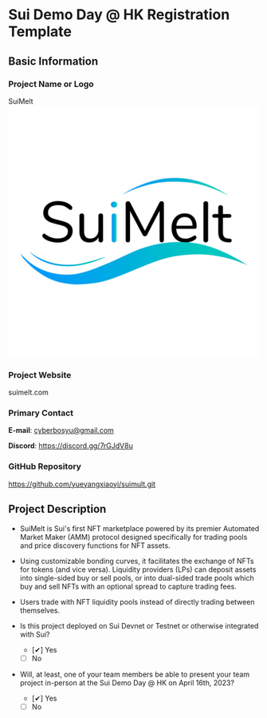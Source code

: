 # Sui Demo Day @ HK Registration Template

## Basic Information

### Project Name or Logo

SuiMelt
![SuiMelt_LOGO](../assets/SuiMelt.png)

### Project Website

suimelt.com

### Primary Contact

**E-mail**: cyberbosyu@gmail.com

**Discord**: https://discord.gg/7rGJdV8u

### GitHub Repository

https://github.com/yueyangxiaoyi/suimult.git

## Project Description 
- SuiMelt is Sui's first NFT marketplace powered by its premier Automated Market
Maker (AMM) protocol designed specifically for trading pools and price
discovery functions for NFT assets.

- Using customizable bonding curves, it facilitates the exchange of NFTs for tokens (and vice versa). Liquidity providers (LPs) can deposit assets into single-sided buy or sell pools, or into dual-sided trade pools which buy and sell NFTs with an optional spread to capture trading fees.
- Users trade with NFT liquidity pools instead of directly trading between themselves.

- Is this project deployed on Sui Devnet or Testnet or otherwise integrated with Sui?
    - [✔] Yes
    - [ ] No
- Will, at least, one of your team members be able to present your team project in-person at the Sui Demo Day @ HK on April 16th, 2023?
    - [✔] Yes
    - [ ] No
